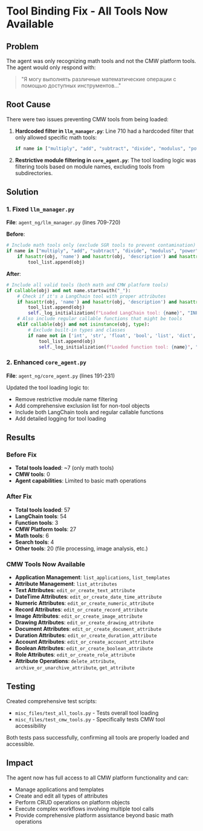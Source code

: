 # Tool Binding Fix - All Tools Now Available

## Problem
The agent was only recognizing math tools and not the CMW platform tools. The agent would only respond with:
> "Я могу выполнять различные математические операции с помощью доступных инструментов..."

## Root Cause
There were two issues preventing CMW tools from being loaded:

1. **Hardcoded filter in `llm_manager.py`**: Line 710 had a hardcoded filter that only allowed specific math tools:
   ```python
   if name in ["multiply", "add", "subtract", "divide", "modulus", "power", "square_root"]:
   ```

2. **Restrictive module filtering in `core_agent.py`**: The tool loading logic was filtering tools based on module names, excluding tools from subdirectories.

## Solution

### 1. Fixed `llm_manager.py`
**File**: `agent_ng/llm_manager.py` (lines 709-720)

**Before**:
```python
# Include math tools only (exclude SGR tools to prevent contamination)
if name in ["multiply", "add", "subtract", "divide", "modulus", "power", "square_root"]:
    if hasattr(obj, 'name') and hasattr(obj, 'description') and hasattr(obj, 'args_schema'):
        tool_list.append(obj)
```

**After**:
```python
# Include all valid tools (both math and CMW platform tools)
if callable(obj) and not name.startswith("_"):
    # Check if it's a LangChain tool with proper attributes
    if hasattr(obj, 'name') and hasattr(obj, 'description') and hasattr(obj, 'args_schema'):
        tool_list.append(obj)
        self._log_initialization(f"Loaded LangChain tool: {name}", "INFO")
    # Also include regular callable functions that might be tools
    elif callable(obj) and not isinstance(obj, type):
        # Exclude built-in types and classes
        if name not in ['int', 'str', 'float', 'bool', 'list', 'dict', 'tuple', 'Any', 'BaseModel', 'Field', 'field_validator']:
            tool_list.append(obj)
            self._log_initialization(f"Loaded function tool: {name}", "INFO")
```

### 2. Enhanced `core_agent.py`
**File**: `agent_ng/core_agent.py` (lines 191-231)

Updated the tool loading logic to:
- Remove restrictive module name filtering
- Add comprehensive exclusion list for non-tool objects
- Include both LangChain tools and regular callable functions
- Add detailed logging for tool loading

## Results

### Before Fix
- **Total tools loaded**: ~7 (only math tools)
- **CMW tools**: 0
- **Agent capabilities**: Limited to basic math operations

### After Fix
- **Total tools loaded**: 57
- **LangChain tools**: 54
- **Function tools**: 3
- **CMW Platform tools**: 27
- **Math tools**: 6
- **Search tools**: 4
- **Other tools**: 20 (file processing, image analysis, etc.)

### CMW Tools Now Available
- **Application Management**: `list_applications`, `list_templates`
- **Attribute Management**: `list_attributes`
- **Text Attributes**: `edit_or_create_text_attribute`
- **DateTime Attributes**: `edit_or_create_date_time_attribute`
- **Numeric Attributes**: `edit_or_create_numeric_attribute`
- **Record Attributes**: `edit_or_create_record_attribute`
- **Image Attributes**: `edit_or_create_image_attribute`
- **Drawing Attributes**: `edit_or_create_drawing_attribute`
- **Document Attributes**: `edit_or_create_document_attribute`
- **Duration Attributes**: `edit_or_create_duration_attribute`
- **Account Attributes**: `edit_or_create_account_attribute`
- **Boolean Attributes**: `edit_or_create_boolean_attribute`
- **Role Attributes**: `edit_or_create_role_attribute`
- **Attribute Operations**: `delete_attribute`, `archive_or_unarchive_attribute`, `get_attribute`

## Testing
Created comprehensive test scripts:
- `misc_files/test_all_tools.py` - Tests overall tool loading
- `misc_files/test_cmw_tools.py` - Specifically tests CMW tool accessibility

Both tests pass successfully, confirming all tools are properly loaded and accessible.

## Impact
The agent now has full access to all CMW platform functionality and can:
- Manage applications and templates
- Create and edit all types of attributes
- Perform CRUD operations on platform objects
- Execute complex workflows involving multiple tool calls
- Provide comprehensive platform assistance beyond basic math operations
